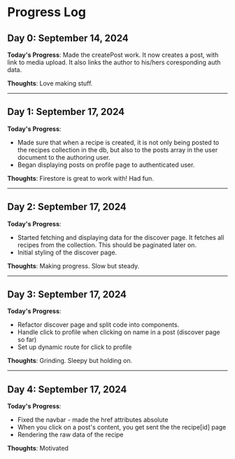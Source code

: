 # Progress Log

## Day 0: September 14, 2024

**Today's Progress**: 
Made the createPost work. It now creates a post, with link to media upload. It also links the author to his/hers coresponding auth data.

**Thoughts**: 
Love making stuff.

__________________________________________________

## Day 1: September 17, 2024

**Today's Progress**: 
- Made sure that when a recipe is created, it is not only being posted to the recipes collection in the db, but also to the posts array in the user document to the authoring user.
- Began displaying posts on profile page to authenticated user.

**Thoughts**: 
Firestore is great to work with!
Had fun.

__________________________________________________

## Day 2: September 17, 2024

**Today's Progress**: 
- Started fetching and displaying data for the discover page. It fetches all recipes from the collection. This should be paginated later on.
- Initial styling of the discover page.

**Thoughts**: 
Making progress. Slow but steady.


__________________________________________________

## Day 3: September 17, 2024

**Today's Progress**: 
- Refactor discover page and split code into components.
- Handle click to profile when clicking on name in a post (discover page so far)
- Set up dynamic route for click to profile

**Thoughts**: 
Grinding. Sleepy but holding on.


__________________________________________________

## Day 4: September 17, 2024

**Today's Progress**: 
- Fixed the navbar - made the href attributes absolute
- When you click on a post's content, you get sent the the recipe[id] page
- Rendering the raw data of the recipe

**Thoughts**: 
Motivated

